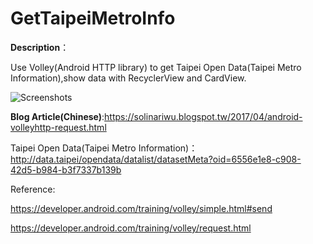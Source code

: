# GetTaipeiMetroInfo
**Description**：

Use Volley(Android HTTP library) to get Taipei Open Data(Taipei Metro Information),show data with RecyclerView and CardView.

![Screenshots](https://3.bp.blogspot.com/-LGpJrhAYolE/WQSpr2xcLSI/AAAAAAAADU4/F9qbfFn48jYsh1S9acYQE6RnLItW7HYAQCLcB/s400/GetTaipeiMetroInfo.gif)

**Blog Article(Chinese)**:https://solinariwu.blogspot.tw/2017/04/android-volleyhttp-request.html

Taipei Open Data(Taipei Metro Information)：http://data.taipei/opendata/datalist/datasetMeta?oid=6556e1e8-c908-42d5-b984-b3f7337b139b

Reference:

https://developer.android.com/training/volley/simple.html#send

https://developer.android.com/training/volley/request.html
